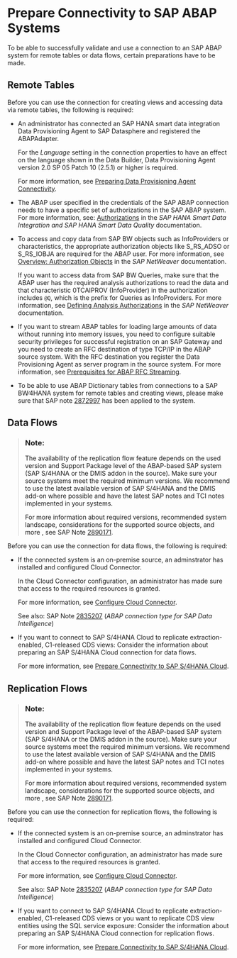 <!-- loio76c9ac1a318c4de2bea29e72c64be8a0 -->

# Prepare Connectivity to SAP ABAP Systems

To be able to successfully validate and use a connection to an SAP ABAP system for remote tables or data flows, certain preparations have to be made.



## Remote Tables

Before you can use the connection for creating views and accessing data via remote tables, the following is required:

-   An administrator has connected an SAP HANA smart data integration Data Provisioning Agent to SAP Datasphere and registered the ABAPAdapter.

    For the *Language* setting in the connection properties to have an effect on the language shown in the Data Builder, Data Provisioning Agent version 2.0 SP 05 Patch 10 \(2.5.1\) or higher is required.

    For more information, see [Preparing Data Provisioning Agent Connectivity](preparing-data-provisioning-agent-connectivity-f1a39d1.md).

-   The ABAP user specified in the credentials of the SAP ABAP connection needs to have a specific set of authorizations in the SAP ABAP system. For more information, see: [Authorizations](https://help.sap.com/viewer/7952ef28a6914997abc01745fef1b607/latest/en-US/bcc0ff2acd6a4476b2912ff4cd71cd91.html) in the *SAP HANA Smart Data Integration and SAP HANA Smart Data Quality* documentation.

-   To access and copy data from SAP BW objects such as InfoProviders or characteristics, the appropriate authorization objects like S\_RS\_ADSO or S\_RS\_IOBJA are required for the ABAP user. For more information, see [Overview: Authorization Objects](https://help.sap.com/viewer/2e90b26cf7484203a523bf0f4b1bc137/7.5.latest/en-US/4c658f3245e31ca6e10000000a42189c.html) in the *SAP NetWeaver* documentation.

    If you want to access data from SAP BW Queries, make sure that the ABAP user has the required analysis authorizations to read the data and that characteristic 0TCAIPROV \(InfoProvider\) in the authorization includes `@Q`, which is the prefix for Queries as InfoProviders. For more information, see [Defining Analysis Authorizations](https://help.sap.com/viewer/2e90b26cf7484203a523bf0f4b1bc137/7.5.latest/en-US/4a27a9cf81661d10e10000000a42189b.html) in the *SAP NetWeaver* documentation.

-   If you want to stream ABAP tables for loading large amounts of data without running into memory issues, you need to configure suitable security privileges for successful registration on an SAP Gateway and you need to create an RFC destination of type TCP/IP in the ABAP source system. With the RFC destination you register the Data Provisioning Agent as server program in the source system. For more information, see [Prerequisites for ABAP RFC Streaming](prerequisites-for-abap-rfc-streaming-62adb44.md).

-   To be able to use ABAP Dictionary tables from connections to a SAP BW∕4HANA system for remote tables and creating views, please make sure that SAP note [2872997](https://me.sap.com/notes/2872997) has been applied to the system.






<a name="loio76c9ac1a318c4de2bea29e72c64be8a0__prereq_df_SAP_ABAP"/>

## Data Flows

> ### Note:  
> The availability of the replication flow feature depends on the used version and Support Package level of the ABAP-based SAP system \(SAP S/4HANA or the DMIS addon in the source\). Make sure your source systems meet the required minimum versions. We recommend to use the latest available version of SAP S/4HANA and the DMIS add-on where possible and have the latest SAP notes and TCI notes implemented in your systems.
> 
> For more information about required versions, recommended system landscape, considerations for the supported source objects, and more , see SAP Note [2890171](https://me.sap.com/notes/2890171).

Before you can use the connection for data flows, the following is required:

-   If the connected system is an on-premise source, an adminstrator has installed and configured Cloud Connector.

    In the Cloud Connector configuration, an administrator has made sure that access to the required resources is granted.

    For more information, see [Configure Cloud Connector](configure-cloud-connector-f289920.md).

    See also: SAP Note [2835207](https://me.sap.com/notes/2835207) \(*ABAP connection type for SAP Data Intelligence*\)

-   If you want to connect to SAP S/4HANA Cloud to replicate extraction-enabled, C1-released CDS views: Consider the information about preparing an SAP S/4HANA Cloud connection for data flows.

    For more information, see [Prepare Connectivity to SAP S/4HANA Cloud](prepare-connectivity-to-sap-s-4hana-cloud-abb159e.md).




<a name="loio76c9ac1a318c4de2bea29e72c64be8a0__section_stp_5kk_qwb"/>

## Replication Flows

> ### Note:  
> The availability of the replication flow feature depends on the used version and Support Package level of the ABAP-based SAP system \(SAP S/4HANA or the DMIS addon in the source\). Make sure your source systems meet the required minimum versions. We recommend to use the latest available version of SAP S/4HANA and the DMIS add-on where possible and have the latest SAP notes and TCI notes implemented in your systems.
> 
> For more information about required versions, recommended system landscape, considerations for the supported source objects, and more , see SAP Note [2890171](https://me.sap.com/notes/2890171).

Before you can use the connection for replication flows, the following is required:

-   If the connected system is an on-premise source, an adminstrator has installed and configured Cloud Connector.

    In the Cloud Connector configuration, an administrator has made sure that access to the required resources is granted.

    For more information, see [Configure Cloud Connector](configure-cloud-connector-f289920.md).

    See also: SAP Note [2835207](https://me.sap.com/notes/2835207) \(*ABAP connection type for SAP Data Intelligence*\)

-   If you want to connect to SAP S/4HANA Cloud to replicate extraction-enabled, C1-released CDS views or you want to replicate CDS view entities using the SQL service exposure: Consider the information about preparing an SAP S/4HANA Cloud connection for replication flows.

    For more information, see [Prepare Connectivity to SAP S/4HANA Cloud](prepare-connectivity-to-sap-s-4hana-cloud-abb159e.md).


